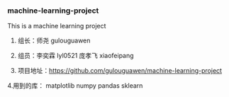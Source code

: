 ### machine-learning-project
This is a machine learning project

1. 组长：师尧  gulouguawen

2. 组员：李奕霖  lyl0521
         庞孝飞  xiaofeipang

3. 项目地址：https://github.com/gulouguawen/machine-learning-project

4.用到的库：
  matplotlib
  numpy
  pandas
  sklearn